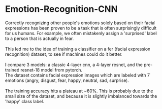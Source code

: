 # Emotion-Recognition-CNN
Correctly recognizing other people's emotions solely based on their facial expressions has been proven to be a task that is often surprisingly difficult for us humans. 
For example, we often mistakenly assign a 'surprised' label to a person that is actually in fear. <br><br>
This led me to the idea of training a classifier on a fer (facial expression recognition) dataset, to see if machines could do it better. <br><br>
I compare 3 models: a classic 4-layer cnn, a 4-layer resnet, and the pre-trained resnet-18 model from pytorch. <br>
The dataset contains facial expression images which are labeled with 7 emotions (angry, disgust, fear, happy, neutral, sad, surprise). <br><br>
The training accuracy hits a plateau at ~60%. This is probably due to the small size of the dataset, and because it is slightly imbalanced towards the 'happy' class label. 


